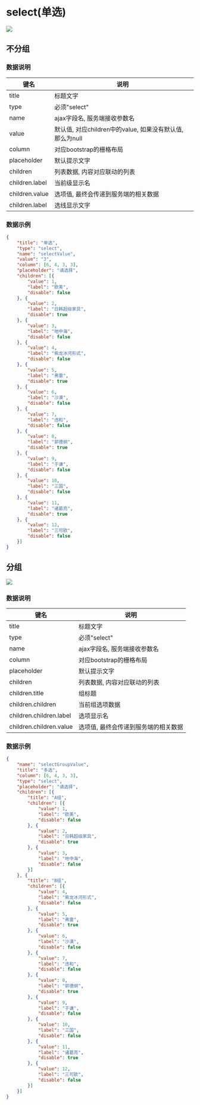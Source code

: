 # select(单选)   


![](https://github.com/MaiYuan/Admin5/blob/master/docs/images/select.png?raw=true)

## 不分组

### 数据说明
|键名 |说明 |
| ------------ | ------------ |
|title| 标题文字  |
|type| 必须"select"  |
|name   | ajax字段名, 服务端接收参数名  |
|value   | 默认值, 对应children中的value, 如果没有默认值, 那么为null  |
|column   | 对应bootstrap的栅格布局  |
|placeholder   | 默认提示文字  |
|children   | 列表数据, 内容对应联动的列表  |
|children.label   | 当前级显示名  |
|children.value   | 选项值, 最终会传递到服务端的相关数据  |
|children.label   | 选线显示文字|

### 数据示例
``` json
{
    "title": "单选",
    "type": "select",
    "name": "selectValue",
    "value": "3",
    "column": [6, 4, 3, 3],
    "placeholder": "请选择",
    "children": [{
        "value": 1,
        "label": "欧美",
        "disable": false
    }, {
        "value": 2,
        "label": "日韩超级家具",
        "disable": true
    }, {
        "value": 3,
        "label": "地中海",
        "disable": false
    }, {
        "value": 4,
        "label": "紫龙冰河形式",
        "disable": false
    }, {
        "value": 5,
        "label": "弗雷",
        "disable": true
    }, {
        "value": 6,
        "label": "沙漠",
        "disable": false
    }, {
        "value": 7,
        "label": "违和",
        "disable": false
    }, {
        "value": 8,
        "label": "郭德纲",
        "disable": true
    }, {
        "value": 9,
        "label": "于谦",
        "disable": false
    }, {
        "value": 10,
        "label": "三国",
        "disable": false
    }, {
        "value": 11,
        "label": "诸葛亮",
        "disable": true
    }, {
        "value": 12,
        "label": "三可欧",
        "disable": false
    }]
}
```


## 分组

![](https://github.com/383514580/Store/blob/master/admin3/doc/images/selectGroup.png?raw=true)


### 数据说明
|键名 |说明 |
| ------------ | ------------ |
|title| 标题文字  |
|type| 必须"select"  |
|name   | ajax字段名, 服务端接收参数名  |
|column   | 对应bootstrap的栅格布局  |
|placeholder   | 默认提示文字  |
|children   | 列表数据, 内容对应联动的列表  |
|children.title   | 组标题  |
|children.children   | 当前组选项数据  |
|children.children.label   | 选项显示名  |
|children.children.value   | 选项值, 最终会传递到服务端的相关数据  |


### 数据示例
```json
{
    "name": "selectGroupValue",
    "title": "多选",
    "column": [6, 4, 3, 3],
    "type": "select",
    "placeholder": "请选择",
    "children": [{
        "title": "A组",
        "children": [{
            "value": 1,
            "label": "欧美",
            "disable": false
        }, {
            "value": 2,
            "label": "日韩超级家具",
            "disable": true
        }, {
            "value": 3,
            "label": "地中海",
            "disable": false
        }]
    }, {
        "title": "B组",
        "children": [{
            "value": 4,
            "label": "紫龙冰河形式",
            "disable": false
        }, {
            "value": 5,
            "label": "弗雷",
            "disable": true
        }, {
            "value": 6,
            "label": "沙漠",
            "disable": false
        }, {
            "value": 7,
            "label": "违和",
            "disable": false
        }, {
            "value": 8,
            "label": "郭德纲",
            "disable": true
        }, {
            "value": 9,
            "label": "于谦",
            "disable": false
        }, {
            "value": 10,
            "label": "三国",
            "disable": false
        }, {
            "value": 11,
            "label": "诸葛亮",
            "disable": true
        }, {
            "value": 12,
            "label": "三可欧",
            "disable": false
        }]
    }]
}
```
